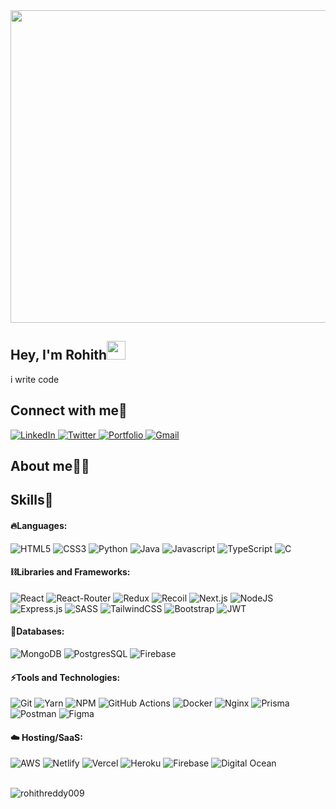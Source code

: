 <!-- Background Banner -->
<img width="1000" height="500" src="https://camo.githubusercontent.com/c1dcb74cc1c1835b1d716f5051499a2814c683c806b15f04b0eba492863703e9/68747470733a2f2f63646e2e6472696262626c652e636f6d2f75736572732f3733303730332f73637265656e73686f74732f363538313234332f6176656e746f2e676966">   


<!-- Short Introduction --->
<h2 align="left">Hey, I'm Rohith<img src="https://raw.githubusercontent.com/aemmadi/aemmadi/master/wave.gif" width="30"/></h2>
i write code

<!-- Socials Links -->
<h2 align="left">Connect with me🤝</h2>
<div align="left">
  <a href="https://linkedin.com/in/yrohithreddy/" target="_blank">
    <img alt="LinkedIn" src="https://img.shields.io/badge/linkedin-%230077B5.svg?style=for-the-badge&logo=linkedin&logoColor=white"/>
  </a>
  <a href="https://twitter.com/rohithtwt" target="_blank">
    <img alt="Twitter" src="https://img.shields.io/badge/Twitter-%231DA1F2.svg?style=for-the-badge&logo=Twitter&logoColor=white"/>
  </a>
  <a href="https://rohithreddy.site" target="_blank">
    <img alt="Portfolio" src="https://img.shields.io/badge/Portfolio-%23000000.svg?style=for-the-badge&logo=firefox&logoColor=#FF7139"/>
  </a>
<!--   <a href="https://linktr.ee/" target="_blank">
    <img alt="Linktree" src="https://img.shields.io/badge/linktree-1de9b6?style=for-the-badge&logo=linktree&logoColor=white"/>
  </a> -->
  <a href="mailto:yrohithreddy12@gmail.com" target="_blank">
    <img alt="Gmail" src="https://img.shields.io/badge/Gmail-D14836?style=for-the-badge&logo=gmail&logoColor=white"/>
  </a>
</div>

<!-- About Me -->
<h2 align="left">About me👨‍💻</h2>









<!-- Skills Section -->
<h2 align="left">Skills🚀</h2>

<!-- Languages -->
#### 🔥Languages:
<div>
  <img alt="HTML5" src="https://img.shields.io/badge/html5-%23E34F26.svg?style=for-the-badge&logo=html5&logoColor=white" />
  <img alt="CSS3" src="https://img.shields.io/badge/css3-%231572B6.svg?style=for-the-badge&logo=css3&logoColor=white" />	
  <img alt="Python" src="https://img.shields.io/badge/python-%233776AB.svg?style=for-the-badge&logo=python&logoColor=white"/>
  <img alt="Java" src="https://img.shields.io/badge/java-%23ED8B00.svg?style=for-the-badge&logo=java&logoColor=white"/>
  <img alt="Javascript" src="https://img.shields.io/badge/javascript-%23323330.svg?style=for-the-badge&logo=javascript&logoColor=%23F7DF1E"/>	
  <img alt="TypeScript" src="https://img.shields.io/badge/typescript-%23007ACC.svg?style=for-the-badge&logo=typescript&logoColor=white"/>
  <img alt="C" src="https://img.shields.io/badge/C-%2300599C.svg?style=for-the-badge&logo=c&logoColor=white" />

</div>

<!-- Libraries and Frameworks -->
#### ⛓️Libraries and Frameworks:
<div>
  <img alt="React" src="https://img.shields.io/badge/react-%2320232a.svg?style=for-the-badge&logo=react&logoColor=%2361DAFB"/>
  <img alt="React-Router" src="https://img.shields.io/badge/React_Router-CA4245?style=for-the-badge&logo=react-router&logoColor=white"/>
  <img alt="Redux" src="https://img.shields.io/badge/redux-%23593d88.svg?style=for-the-badge&logo=redux&logoColor=white"/>	
  <img alt="Recoil" src="https://img.shields.io/badge/recoil-%23593d88.svg?style=for-the-badge&logo=recoil&logoColor=white"/>

  <img alt="Next.js" src="https://img.shields.io/badge/Next-black?style=for-the-badge&logo=next.js&logoColor=white"/>
  <img alt="NodeJS" src="https://img.shields.io/badge/node.js-6DA55F?style=for-the-badge&logo=node.js&logoColor=white"/>
  <img alt="Express.js" src="https://img.shields.io/badge/express.js-%23404d59.svg?style=for-the-badge&logo=express&logoColor=%2361DAFB"/>
  <img alt="SASS" src="https://img.shields.io/badge/SASS-hotpink.svg?style=for-the-badge&logo=SASS&logoColor=white"/>
  <img alt="TailwindCSS" src="https://img.shields.io/badge/tailwindcss-%2338B2AC.svg?style=for-the-badge&logo=tailwind-css&logoColor=white"/>
  <img alt="Bootstrap" src="https://img.shields.io/badge/bootstrap-%238511FA.svg?style=for-the-badge&logo=bootstrap&logoColor=white"/>
  <img alt="JWT" src="https://img.shields.io/badge/JWT-black?style=for-the-badge&logo=JSON%20web%20tokens"/>
</div>

<!-- Databases -->
#### 🧵Databases:
<div>
  <img alt="MongoDB" src="https://img.shields.io/badge/MongoDB-%234ea94b.svg?style=for-the-badge&logo=mongodb&logoColor=white"/>
  <img alt="PostgresSQL" src="https://img.shields.io/badge/postgresql-%2300f.svg?style=for-the-badge&logo=postgresql&logoColor=white"/>
  <img alt="Firebase" src="https://img.shields.io/badge/Firebase-039BE5?style=for-the-badge&logo=Firebase&logoColor=white"/>
</div>

<!-- Tools and Technologies -->
#### ⚡️Tools and Technologies:
<div>
  <img alt="Git" src="https://img.shields.io/badge/git-%23F05033.svg?style=for-the-badge&logo=git&logoColor=white"/>
  <img alt="Yarn" src="https://img.shields.io/badge/Yarn-2C8EBB?style=for-the-badge&logo=yarn&logoColor=white"/>	
  <img alt="NPM" src="https://img.shields.io/badge/NPM-%23000000.svg?style=for-the-badge&logo=npm&logoColor=white"/>
  <img alt="GitHub Actions" src="https://img.shields.io/badge/githubactions-%232671E5.svg?style=for-the-badge&logo=githubactions&logoColor=white"/>
  <img alt="Docker" src="https://img.shields.io/badge/docker-%230db7ed.svg?style=for-the-badge&logo=docker&logoColor=white"/>
  <img alt="Nginx" src="https://img.shields.io/badge/nginx-%23009639.svg?style=for-the-badge&logo=nginx&logoColor=white"/>
  <img alt="Prisma" src="https://img.shields.io/badge/Prisma-3982CE?style=for-the-badge&logo=Prisma&logoColor=white"/>	
  <img alt="Postman" src="https://img.shields.io/badge/Postman-FF6C37?style=for-the-badge&logo=postman&logoColor=white"/>
  <img alt="Figma" src="https://img.shields.io/badge/figma-%23F24E1E.svg?style=for-the-badge&logo=figma&logoColor=white"/>
</div>

<!-- Hosting/SaaS -->
#### ☁️ Hosting/SaaS:
<div>
  <img alt="AWS" src="https://img.shields.io/badge/AWS-%23FF9900.svg?style=for-the-badge&logo=amazon-aws&logoColor=white"/>
  <img alt="Netlify" src="https://img.shields.io/badge/netlify-%23000000.svg?style=for-the-badge&logo=netlify&logoColor=#00C7B7"/>
  <img alt="Vercel" src="https://img.shields.io/badge/vercel-%23000000.svg?style=for-the-badge&logo=vercel&logoColor=white"/>
  <img alt="Heroku" src="https://img.shields.io/badge/heroku-%23430098.svg?style=for-the-badge&logo=heroku&logoColor=white"/>
  <img alt="Firebase" src="https://img.shields.io/badge/firebase-%23039BE5.svg?style=for-the-badge&logo=firebase"/>
  <img alt="Digital Ocean" src="https://img.shields.io/badge/DigitalOcean-%230167ff.svg?style=for-the-badge&logo=digitalOcean&logoColor=white"/>
</div>




<br />
<p align="left"> <img src="https://komarev.com/ghpvc/?username=rohithreddy009&label=Profile%20views&color=0e75b6&style=flat" alt="rohithreddy009" /> </p>

<!-- END -->
<!-- Not end -->

